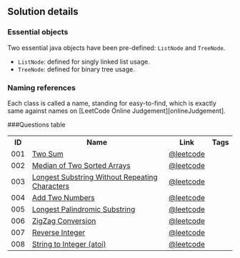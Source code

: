 Solution details
------------------
### Essential objects
Two essential java objects have been pre-defined: `ListNode` and `TreeNode`.

* `ListNode`: defined for singly linked list usage.
* `TreeNode`: defined for binary tree usage.

### Naming references
Each class is called a name, standing for easy-to-find, which is exactly same against names on [LeetCode Online Judgement][onlineJudgement].

###Questions table

<table>
  <tr>
    <th>ID</th><th>Name</th><th>Link</th><th>Tags</th>
  </tr>
  <tr>
    <td>001</td><td><a href="/src/twoSum.java">Two Sum</a></td><td><a href="http://leetcode.com/onlinejudge#question_1">@leetcode</a></td><td></td>
  </tr>
  <tr>
    <td>002</td><td><a href="/src/findMedianSortedArrays.java">Median of Two Sorted Arrays</a></td><td><a href="http://leetcode.com/onlinejudge#question_4">@leetcode</a></td><td></td>
  </tr>
  <tr>
    <td>003</td><td><a href="/src/lengthOfLongestSubstring.java">Longest Substring Without Repeating Characters</a></td><td><a href="http://leetcode.com/onlinejudge#question_3">@leetcode</a></td><td></td>
  </tr>
  <tr>
    <td>004</td><td><a href="/src/addTwoNumbers.java">Add Two Numbers</a></td><td><a href="http://leetcode.com/onlinejudge#question_2">@leetcode</a></td><td></td>
  </tr>
  <tr>
    <td>005</td><td><a href="/src/longestPalindrome.java">Longest Palindromic Substring</a></td><td><a href="http://leetcode.com/onlinejudge#question_5">@leetcode</a></td><td></td>
  </tr>
  <tr>
    <td>006</td><td><a href="/src/convert.java">ZigZag Conversion</a></td><td><a href="http://leetcode.com/onlinejudge#question_6">@leetcode</a></td><td></td>
  </tr>
  <tr>
    <td>007</td><td><a href="/src/reverse.java">Reverse Integer</a></td><td><a href="http://leetcode.com/onlinejudge#question_7">@leetcode</a></td><td></td>
  </tr>
  <tr>
    <td>008</td><td><a href="/src/atoi.java">String to Integer (atoi)</a></td><td><a href="http://leetcode.com/onlinejudge#question_8">@leetcode</a></td><td></td>
  </tr>
</table>


